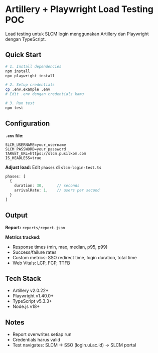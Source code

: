 # Artillery + Playwright Load Testing POC

Load testing untuk SLCM login menggunakan Artillery dan Playwright dengan TypeScript.

## Quick Start

```bash
# 1. Install dependencies
npm install
npx playwright install

# 2. Setup credentials
cp .env.example .env
# Edit .env dengan credentials kamu

# 3. Run test
npm test
```

## Configuration

**`.env` file:**
```env
SLCM_USERNAME=your_username
SLCM_PASSWORD=your_password
TARGET_URL=https://slcm.pusilkom.com
IS_HEADLESS=true
```

**Adjust load:** Edit `phases` di `slcm-login-test.ts`
```typescript
phases: [
  {
    duration: 30,      // seconds
    arrivalRate: 1,    // users per second
  }
]
```

## Output

**Report:** `reports/report.json`

**Metrics tracked:**
- Response times (min, max, median, p95, p99)
- Success/failure rates
- Custom metrics: SSO redirect time, login duration, total time
- Web Vitals: LCP, FCP, TTFB

## Tech Stack

- Artillery v2.0.22+
- Playwright v1.40.0+
- TypeScript v5.3.3+
- Node.js v18+

## Notes

- Report overwrites setiap run
- Credentials harus valid
- Test navigates: SLCM → SSO (login.ui.ac.id) → SLCM portal

